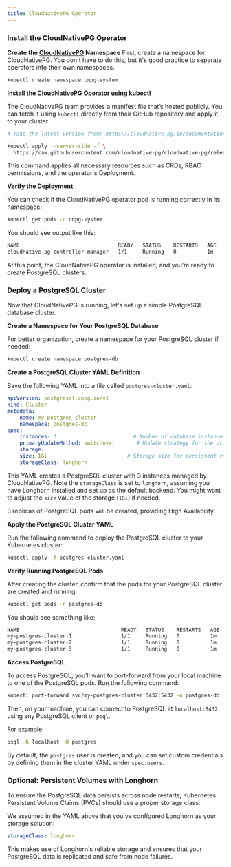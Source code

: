 ```yaml
---
title: CloudNativePG Operator
---
```


### Install the CloudNativePG Operator

**Create the [CloudNativePG](https://cloudnative-pg.io) Namespace**
First, create a namespace for CloudNativePG. You don't have to do this, but it's good practice to separate operators into their own namespaces.

```bash
kubectl create namespace cnpg-system
```

**Install the [CloudNativePG](https://cloudnative-pg.io) Operator using kubectl**

The CloudNativePG team provides a manifest file that’s hosted publicly. You can fetch it using `kubectl` directly from their GitHub repository and apply it to your cluster.

```bash
# Take the latest version from: https://cloudnative-pg.io/documentation/current/installation_upgrade/

kubectl apply --server-side -f \
  https://raw.githubusercontent.com/cloudnative-pg/cloudnative-pg/release-1.24/releases/cnpg-1.24.1.yaml
```

This command applies all necessary resources such as CRDs, RBAC permissions, and the operator's Deployment.

**Verify the Deployment**

You can check if the CloudNativePG operator pod is running correctly in its namespace:

```bash
kubectl get pods -n cnpg-system
```

You should see output like this:

```bash
NAME                                READY   STATUS    RESTARTS   AGE
cloudnative-pg-controller-manager   1/1     Running   0          1m
```

At this point, the CloudNativePG operator is installed, and you’re ready to create PostgreSQL clusters.


### Deploy a PostgreSQL Cluster

Now that CloudNativePG is running, let's set up a simple PostgreSQL database cluster.

**Create a Namespace for Your PostgreSQL Database**

For better organization, create a namespace for your PostgreSQL cluster if needed:

```bash
kubectl create namespace postgres-db
```

**Create a PostgreSQL Cluster YAML Definition**

Save the following YAML into a file called `postgres-cluster.yaml`:

```yaml
apiVersion: postgresql.cnpg.io/v1
kind: Cluster
metadata:
    name: my-postgres-cluster
    namespace: postgres-db
spec:
    instances: 3                         # Number of database instances
    primaryUpdateMethod: switchover       # Update strategy for the primary node
    storage:
    size: 1Gi                          # Storage size for persistent volumes
    storageClass: longhorn
```

This YAML creates a PostgreSQL cluster with 3 instances managed by CloudNativePG. Note the `storageClass` is set to `longhorn`, assuming you have Longhorn installed and set up as the default backend. You might want to adjust the `size` value of the storage (`1Gi`) if needed.

3 replicas of PostgreSQL pods will be created, providing High Availability.

**Apply the PostgreSQL Cluster YAML**

Run the following command to deploy the PostgreSQL cluster to your Kubernetes cluster:

```bash
kubectl apply -f postgres-cluster.yaml
```

**Verify Running PostgreSQL Pods**

After creating the cluster, confirm that the pods for your PostgreSQL cluster are created and running:

```bash
kubectl get pods -n postgres-db
```

You should see something like:

```bash
NAME                                 READY   STATUS    RESTARTS   AGE
my-postgres-cluster-1                1/1     Running   0          1m
my-postgres-cluster-2                1/1     Running   0          1m
my-postgres-cluster-3                1/1     Running   0          1m
```

**Access PostgreSQL**

To access PostgreSQL, you’ll want to port-forward from your local machine to one of the PostgreSQL pods. Run the following command:

```bash
kubectl port-forward svc/my-postgres-cluster 5432:5432 -n postgres-db
```

Then, on your machine, you can connect to PostgreSQL at `localhost:5432` using any PostgreSQL client or `psql`.

For example:

```bash
psql -h localhost -U postgres
```

By default, the `postgres` user is created, and you can set custom credentials by defining them in the cluster YAML under `spec.users`.


### Optional: Persistent Volumes with Longhorn

To ensure the PostgreSQL data persists across node restarts, Kubernetes Persistent Volume Claims (PVCs) should use a proper storage class. 

We assumed in the YAML above that you've configured Longhorn as your storage solution:

```yaml
storageClass: longhorn
```

This makes use of Longhorn's reliable storage and ensures that your PostgreSQL data is replicated and safe from node failures.